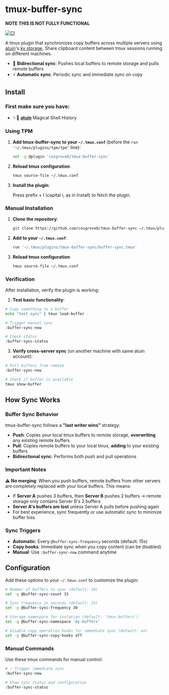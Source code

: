 # tmux-buffer-sync

**NOTE THIS IS NOT FULLY FUNCTIONAL**

[![CI](https://github.com/cosgroveb/tmux-buffer-sync/workflows/CI/badge.svg)](https://github.com/cosgroveb/tmux-buffer-sync/actions)

A tmux plugin that synchronizes copy buffers across multiple servers using [atuin](https://atuin.sh/)'s [kv storage](https://blog.atuin.sh/release-v16/). Share clipboard content between tmux sessions running on different machines.

- 🔄 **Bidirectional sync**: Pushes local buffers to remote storage and pulls remote buffers
- ⚡ **Automatic sync**: Periodic sync and immediate sync on copy

## Install

### First make sure you have:

- ✨🐢 **[atuin](https://atuin.sh/)** Magical Shell History

### Using TPM

1. **Add tmux-buffer-sync to your `~/.tmux.conf`** (before the `run '~/.tmux/plugins/tpm/tpm'` line):
   ```bash
   set -g @plugin 'cosgroveb/tmux-buffer-sync'
   ```

2. **Reload tmux configuration**:
   ```bash
   tmux source-file ~/.tmux.conf
   ```

3. **Install the plugin**:

    Press prefix + I (capital i, as in Install) to fetch the plugin.

### Manual Installation

1. **Clone the repository**:
   ```bash
   git clone https://github.com/cosgroveb/tmux-buffer-sync ~/.tmux/plugins/tmux-buffer-sync
   ```

2. **Add to your `~/.tmux.conf`**:
   ```bash
   run '~/.tmux/plugins/tmux-buffer-sync/buffer-sync.tmux'
   ```

3. **Reload tmux configuration**:
   ```bash
   tmux source-file ~/.tmux.conf
   ```

### Verification

After installation, verify the plugin is working:

1.  **Test basic functionality**:
   ```bash
   # Copy something to a buffer
   echo "test sync" | tmux load-buffer -

   # Trigger manual sync
   :buffer-sync-now

   # Check status
   :buffer-sync-status
   ```

3.  **Verify cross-server sync** (on another machine with same atuin account):
   ```bash
   # Pull buffers from remote
   :buffer-sync-now

   # Check if buffer is available
   tmux show-buffer
   ```

## How Sync Works

### Buffer Sync Behavior

tmux-buffer-sync follows a **"last writer wins"** strategy:

- **Push**: Copies your local tmux buffers to remote storage, **overwriting** any existing remote buffers
- **Pull**: Copies remote buffers to your local tmux, **adding** to your existing buffers
- **Bidirectional sync**: Performs both push and pull operations

### Important Notes

⚠️ **No merging**: When you push buffers, remote buffers from other servers are completely replaced with your local buffers. This means:

- If **Server A** pushes 3 buffers, then **Server B** pushes 2 buffers → remote storage only contains Server B's 2 buffers
- **Server A's buffers are lost** unless Server A pulls before pushing again
- For best experience, sync frequently or use automatic sync to minimize buffer loss

### Sync Triggers

- **Automatic**: Every `@buffer-sync-frequency` seconds (default: 15s)
- **Copy hooks**: Immediate sync when you copy content (can be disabled)
- **Manual**: Use `:buffer-sync-now` command anytime

## Configuration

Add these options to your `~/.tmux.conf` to customize the plugin:

```bash
# Number of buffers to sync (default: 10)
set -g @buffer-sync-count 15

# Sync frequency in seconds (default: 15)
set -g @buffer-sync-frequency 30

# Storage namespace for isolation (default: 'tmux-buffers')
set -g @buffer-sync-namespace 'my-buffers'

# Disable copy operation hooks for immediate sync (default: on)
set -g @buffer-sync-copy-hooks off
```

### Manual Commands

Use these tmux commands for manual control:

```bash
# ⚡ Trigger immediate sync
:buffer-sync-now

# Show sync status and configuration
:buffer-sync-status
```
